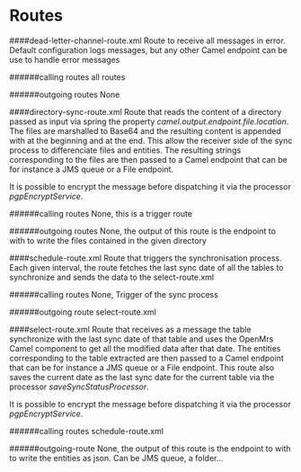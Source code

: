 # Routes

####dead-letter-channel-route.xml
Route to receive all messages in error. Default configuration logs messages, but any other Camel endpoint can be use to handle error messages

######calling routes
all routes

######outgoing routes
None

####directory-sync-route.xml
Route that reads the content of a directory passed as input via spring the property *camel.output.endpoint.file.location*.
The files are marshalled to Base64 and the resulting content is appended with *<FILE>* at the beginning and *</FILE>* at the end. This allow the receiver side of the sync process to differenciate files and entities.
The resulting strings corresponding to the files are then passed to a Camel endpoint that can be for instance a JMS queue or a File endpoint.

It is possible to encrypt the message before dispatching it via the processor *pgpEncryptService*.

######calling routes
None, this is a trigger route

######outgoing routes
None, the output of this route is the endpoint to with to write the files contained in the given directory

####schedule-route.xml
Route that triggers the synchronisation process. Each given interval, the route fetches the last sync date of all the tables to synchronize and sends the data to the select-route.xml

######calling routes
None, Trigger of the sync process

######outgoing route
select-route.xml

####select-route.xml
Route that receives as a message the table synchronize with the last sync date of that table and uses the OpenMrs Camel component to get all the modified data after that date.
The entities corresponding to the table extracted are then passed to a Camel endpoint that can be for instance a JMS queue or a File endpoint.
This route also saves the current date as the last sync date for the current table via the processor *saveSyncStatusProcessor*.

It is possible to encrypt the message before dispatching it via the processor *pgpEncryptService*.

######calling routes
schedule-route.xml

######outgoing-route
None, the output of this route is the endpoint to with to write the entities as json. Can be JMS queue, a folder...
